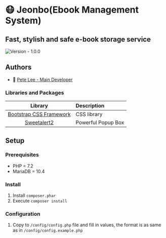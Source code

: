 # 😷 Jeonbo(Ebook Management System)
## Fast, stylish and safe e-book storage service
![Version - 1.0.0](https://img.shields.io/badge/Version-1.0.0-orange.svg)

## Authors
- 🍙 [Pete Lee - Main Developer](slave@c11.kr)

### Libraries and Packages

| Library       | Description  |
|:-------------:|:-----|
| [Bootstrap CSS Framework](https://getbootstrap.com/)  | CSS library |
| [Sweetalert2](https://sweetalert2.github.io/)  | Powerful Popup Box |

## Setup
### Prerequisites ###

* PHP = 7.2
* MariaDB = 10.4

### Install

1. Install `composer.phar`
2. Execute `composer install`

### Configuration

1. Copy to `/config/config.php` file and fill in values, the format is as same as in `/config/config.example.php`
